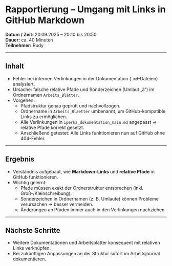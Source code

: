 # Rapportierung – Umgang mit Links in GitHub Markdown

**Datum / Zeit:** 20.09.2025 – 20:10 bis 20:50  
**Dauer:** ca. 40 Minuten  
**Teilnehmer:** Rudy

---

## Inhalt
- Fehler bei internen Verlinkungen in der Dokumentation (`.md`-Dateien) analysiert.
- Ursache: falsche relative Pfade und Sonderzeichen (Umlaut „ä“) im Ordnernamen `Arbeits_Blätter`.
- Vorgehen:
    - Pfadstruktur genau geprüft und nachvollzogen.
    - Ordnername in `Arbeits_Blaetter` umbenannt, um GitHub-kompatible Links zu ermöglichen.
    - Alle Verlinkungen in `iperka_dokumentation_main.md` angepasst → relative Pfade korrekt gesetzt.
    - Anschließend getestet: Alle Links funktionieren nun auf GitHub ohne 404-Fehler.

---

## Ergebnis
- Verständnis aufgebaut, wie **Markdown-Links** und **relative Pfade** in GitHub funktionieren.
- Wichtig gelernt:
    - Pfade müssen exakt der Ordnerstruktur entsprechen (inkl. Groß-/Kleinschreibung).
    - Sonderzeichen in Ordnernamen (z. B. Umlaute) können Probleme verursachen → besser vermeiden.
    - Änderungen an Pfaden immer auch in den Verlinkungen nachziehen.

---

## Nächste Schritte
- Weitere Dokumentationen und Arbeitsblätter konsequent mit relativen Links verknüpfen.
- Bei zukünftigen Anpassungen an der Struktur sofort im Arbeitsjournal dokumentieren.  
